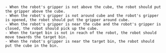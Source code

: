 
    - When the robot's gripper is not above the cube, the robot should put the gripper above the cube.
    - When the robot's gripper is not around cube and the robot's gripper is opened, the robot should put the gripper around cube.
    - When the robot's gripper is near the cube and the robot's gripper is closed, the robot should pick up the cube. 
    - When the target bin is not in reach of the robot, the robot should move towards the target bin.
    - When the robot's gripper is near the target bin, the robot should put the cube in the bin.